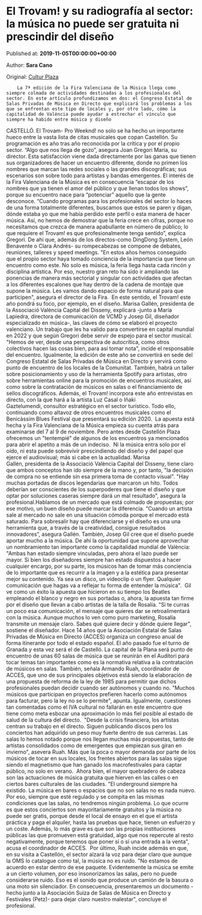 
# El Trovam! y su radiografía al sector: la música no puede ser gratuita ni prescindir del diseño

Published at: **2019-11-05T00:00:00+00:00**

Author: **Sara Cano**

Original: [Cultur Plaza](https://valenciaplaza.com/ElTrovamysuradiografaalsectorlamsicanopuedesergratuitaniprescindirdeldiseo1)


        La 7ª edición de la Fira Valenciana de la Música llega como siempre colmada de actividades destinadas a los profesionales del sector. En este artículo profundizamos en dos: el Congreso Estatal de Salas Privadas de Música en Directo que explicará los problemas a los que se enfrentan este tipo de locales y, por otro lado, cómo la capitalidad de València puede ayudar a estrechar el vínculo que siempre ha habido entre música y diseño
      
CASTELLÓ. El Trovam- Pro Weeknd! no solo se ha hecho un importante hueco entre la vasta lista de citas musicales que copan Castellón. Su programación es año tras año reconocida por la crítica y por el propio sector. “Algo que nos llega de gozo”, asegura Joan Gregori Maria, su director. Esta satisfacción viene dada directamente por las ganas que tienen sus organizadores de hacer un encuentro diferente, donde no primen los nombres que marcan las redes sociales o las grandes discográficas; sus escenarios son sobre todo para artistas y bandas emergentes. El interés de la Fira Valenciana de la Música es en consecuencia “escapar de los nombres que ya tienen el amor del público y que llenan todos los shows”, porque su encuentro nace para “potenciar” aquello que la gente desconoce.
“Cuando programas para los profesionales del sector lo haces de una forma totalmente diferentes, buscamos que estos se paren y digan, dónde estaba yo que me había perdido este perfil o esta manera de hacer música. Así, no hemos de demostrar que la feria crece en cifras, porque no necesitamos que crezca de manera apabullante en número de público; lo que requiere el Trovam! es que profesionalmente tenga sentido”, explica Gregori. De ahí que, además de los directos-como DingDong System, León Benavente o Clara Andrés- su rompecabezas se compone de debates, reuniones, talleres y speed meetings. "En estos años hemos conseguido que el propio sector haya tomado conciencia de la importancia que tiene un encuentro como este. No solo es música, la feria llega hasta cada rincón y disciplina artística. Por eso, nuestro gran reto ha sido ir ampliando las ponencias de manera más sectorial y singular con actividades que afectan a los diferentes escalones que hay dentro de la cadena de montaje que supone la música. Les vamos dando espacio de forma natural para que participen", asegura el director de la Fira. 
En este sentido, el Trovam! este año pondrá su foco, por ejemplo, en el diseño. Marisa Gallén, presidenta de la Associació València Capital del Disseny, explicará -junto a María Lapiedra, directora de comunicación de VCMD y Josep Gil, diseñador especializado en música-, las claves de cómo se elaboró el proyecto valenciano. Un trabajo que les ha valido para convertirse en capital mundial en 2022 y que según Gregori debe servir de espejo para el sector musical. "Hemos de ver, desde una perspectiva de autocrítica, como otros colectivos hacen las cosas bien, para así tomar nota", incide el responsable del encuentro.
Igualmente, la edición de este año se convertirá en sede del Congreso Estatal de Salas Privadas de Música en Directo y servirá como punto de encuentro de los locales de la Comunitat. También, habrá un taller sobre posicionamiento y uso de la herramienta Spotify para artistas, otro sobre herramientas online para la promoción de encuentros musicales, así como sobre la contratación de músicos en salas o el financiamiento de sellos discográficos. Además, el Trovam! incorpora este año entrevistas en directo, con la que hará a la artista Luz Casal o Iñaki Gaztelumendi, consultor estratégico en el sector turístico. Todo ello, continuando como altavoz de otros encuentros musicales como el Benicàssim Blues Festival que presentará su edición 2020. 
La apuesta está hecha y la Fira Valenciana de la Música empieza su cuenta atrás para examinarse del 7 al 9 de noviembre. Pero antes desde Castellón Plaza ofrecemos un "tentempié" de algunos de los encuentros ya mencionados para abrir el apetito a más de un indeciso. 
Ni la música entra solo por el oído, ni esta puede sobrevivir prescindiendo del diseño y del papel que ejerce el audiovisual; más si cabe en la actualidad. Marisa Gallén, presidenta de la Associació València Capital del Disseny, tiene claro que ambos conceptos han ido siempre de la mano y, por tanto, "la decisión de compra no se entiende sin esa primera toma de contacto visual". "Hay muchas portadas de discos legendarias que marcaron un hito. Todos deberían ser conscientes de los superpoderes que tiene el diseño y que optar por soluciones caseras siempre dará un mal resultado", asegura la profesional.Hablamos de un mercado que está colmado de propuestas; por ese motivo, un buen diseño puede marcar la diferencia. "Cuando un artista sale al mercado no sale en una situación cómoda porque el mercado está saturado. Para sobresalir hay que diferenciarse y el diseño es una una herramienta que, a través de la creatividad, consigue resultados innovadores”, asegura Gallén.
También, Josep Gil cree que el diseño puede aportar mucho a la música. De ahí la oportunidad que supone aprovechar un nombramiento tan importante como la capitalidad mundial de València: "Ambas han estado siempre vinculadas, pero ahora el lazo puede ser mayor. Si bien los diseñadores siempre han estado dispuestos a hacer cualquier encargo, por su parte, los músicos han de tomar más conciencia de lo importante que es recurrir a la imagen y a la estética para presentar mejor su contenido. Ya sea un disco, un videoclip o un flyer. Qualquier comunicación que hagas va a reflejar tu forma de entender la música". 
Gil ve como un éxito la apuesta que hicieron en su tiempo los Beatles empleando el blanco y negro en sus portadas o, ahora, la apuesta tan firme por el diseño que llevan a cabo artistas de la talla de Rosalía. "Si te curras un poco esa comunicación, el mensaje que quieres dar se retroalimentará con la música. Aunque muchos lo ven como puro marketing, Rosalía transmite un mensaje claro. Sabes qué quiere decir y dónde quiere llegar", sostiene el diseñador.
Hace 14 años que la Asociación Estatal de Salas Privadas de Música en Directo (ACCES) organiza un congreso anual de forma itinerante por todo el estado español. El año pasado fue el turno de Granada y esta vez será el de Castelló. La capital de la Plana será punto de encuentro de unas 60 salas de música que se reunirán en el Auditori para tocar temas tan importantes como es la normativa relativa a la contratación de músicos en salas. También, señala Armando Ruah, coordinador de ACCES, que uno de sus principales objetivos está siendo la elaboración de una propuesta de reforma de la ley de 1985 para permitir que dichos profesionales puedan decidir cuando ser autónomos y cuando no. "Muchos músicos que participan en proyectos prefieren hacerlo como autónomos para facturar, pero la ley no se lo permite", apunta. Igualmente, cuestiones tan comentadas como el IVA cultural no fallarán en este encuentro que tiene como meta esbozar una aproximación lo más fiel posible al estado de salud de la cultura del directo. 
"Desde la crisis financiera, los artistas centran su trabajo en el directo. Siguen publicando discos pero los conciertos han adquirido un peso muy fuerte dentro de sus carreras. Las salas lo hemos notado porque nos llegan muchas más propuestas, tanto de artistas consolidados como de emergentes que empiezan sus giran en invierno", asevera Ruah. Más que la poca o mayor demanda por parte de los músicos de tocar en sus locales, los frentes abiertos para las salas sigue siendo el magnetismo que han ganado los macrofestivales para captar público, no solo en verano. 
Ahora bien, el mayor quebradero de cabeza son las actuaciones de música gratuita que hierven en las calles o en ciertos bares culturales de las ciudades. "El underground siempre ha existido. La música en bares o espacios que no son salas no es nada nuevo. Por eso, siempre que esté regulado y se compita en las mismas condiciones que las salas, no tendremos ningún problema. Lo que ocurre es que estos conciertos son mayoritariamente gratuitos y la música no puede ser gratis, porque desde el local de ensayo en el que el artista práctica y paga el alquiler, hasta las pruebas que hace, tienen un esfuerzo y un coste. Además, lo más grave es que son las propias instituciones públicas las que promueven está gratuidad, algo que nos repercute al resto negativamente, porque tenemos que poner sí o sí una entrada a la venta", acusa el coordinador de ACCES. 
Por último, Ruah incide además en que, en su visita a Castellón, el sector alzará la voz para dejar claro que aunque la OMS lo catalogue como tal, la música no es ruido. "No estamos de acuerdo en estar dentro de ese paquete. Evidentemente la música se emite a un cierto volumen, por eso insonorizamos las salas, pero no puede considerarse ruido. Eso es el sonido que produce un camión de la basura o una moto sin silenciador. En consecuencia, presentaremos un documento -hecho junto a la Asociación Suiza de Salas de Música en Directo y Festivales (Petz)- para dejar claro nuestro malestar", concluye el profesional. 
